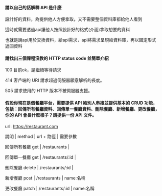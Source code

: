 #### 請以自己的話解釋 API 是什麼
設計好的資料，為提供他人方便拿取，又不需要整個資料庫都給他人看到

這時就需要透過api讓他人按照設計好的格式(介面)拿取想要的資料

也就是說api用於交換資料，給api需求，api將需求呈現給資料庫，再以固定形式返回資料


#### 請找出三個課程沒教的 HTTP status code 並簡單介紹
100 目前ok，請繼續等待請求

414 客戶端的 URI 請求超過伺服器願意解析的長度。

505 請求使用的 HTTP 版本不被伺服器支援。


#### 假設你現在是個餐廳平台，需要提供 API 給別人串接並提供基本的 CRUD 功能，包括：回傳所有餐廳資料、回傳單一餐廳資料、刪除餐廳、新增餐廳、更改餐廳，你的 API 會長什麼樣子？請提供一份 API 文件。
url:  https://restaurant.com

  說明 |  method | url + 路徑        | 需要參數

回傳所有餐廳 get | /restaurants      | 

回傳單一餐廳 get | /restaurants/:id  |

刪除餐廳  delete | /restaurants/:id  |

新增餐廳    post |  /restaurants     | name:名稱

更改餐廳   patch |  /restaurants/:id | name:名稱
